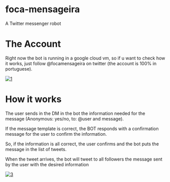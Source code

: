 # foca-mensageira
 A Twitter messenger robot


# The Account
  Right now the bot is running in a google cloud vm, so if u want to check how it works, just follow @focamensageira on twitter
 (the account is 100% in portuguese).
 
 <a href="https://ibb.co/S5P4d1t"><img src="https://i.ibb.co/0mcRFWC/1.jpg" alt="1" border="0"></a>

# How it works
 The user sends in the DM in the bot the information needed for the message (Anonymous: yes/no, to: @user and message).
 
 If the message template is correct, the BOT responds with a confirmation message for the user to confirm the information.
 
 So, if the information is all correct, the user confirms and the bot puts the message in the list of tweets.
 
 When the tweet arrives, the bot will tweet to all followers the message sent by the user with the desired information 

 <a href="https://ibb.co/MGhLNHy"><img src="https://i.ibb.co/z75wfgW/3.jpg" alt="3" border="0"></a>
